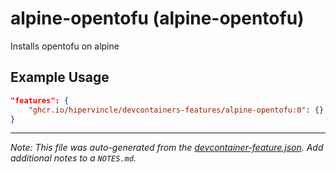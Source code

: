 
# alpine-opentofu (alpine-opentofu)

Installs opentofu on alpine

## Example Usage

```json
"features": {
    "ghcr.io/hipervincle/devcontainers-features/alpine-opentofu:0": {}
}
```





---

_Note: This file was auto-generated from the [devcontainer-feature.json](https://github.com/hipervincle/devcontainers-features/blob/main/src/alpine-opentofu/devcontainer-feature.json).  Add additional notes to a `NOTES.md`._

